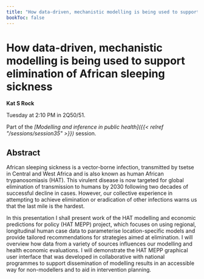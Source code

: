 ```yaml
---
title: "How data-driven, mechanistic modelling is being used to support elimination of African sleeping sickness "
bookToc: false
---
```


# How data-driven, mechanistic modelling is being used to support elimination of African sleeping sickness 

**Kat S Rock**

Tuesday at 2:10 PM in 2Q50/51.

Part of the *[Modelling and inference in public health]({{< relref "/sessions/session35" >}})* session.

## Abstract

African sleeping sickness is a vector-borne infection, transmitted by tsetse in Central and West Africa and is also known as human African trypanosomiasis (HAT). This virulent disease is now targeted for global elimination of transmission to humans by 2030 following two decades of successful decline in cases. However, our collective experience in attempting to achieve elimination or eradication of other infections warns us that the last mile is the hardest.

In this presentation I shall present work of the HAT modelling and economic predictions for policy (HAT MEPP) project, which focuses on using regional, longitudinal human case data to parameterise location-specific models and provide tailored recommendations for strategies aimed at elimination. I will overview how data from a variety of sources influences our modelling and health economic evaluations. I will demonstrate the HAT MEPP graphical user interface that was developed in collaborative with national programmes to support dissemination of modelling results in an accessible way for non-modellers and to aid in intervention planning.



